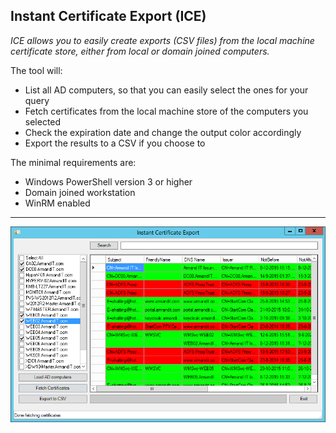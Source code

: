 ﻿## Instant Certificate Export (ICE)

_ICE allows you to easily create exports (CSV files) from the local machine certificate store, either from local or domain joined computers._

The tool will:
- List all AD computers, so that you can easily select the ones for your query
- Fetch certificates from the local machine store of the computers you selected
- Check the expiration date and change the output color accordingly
- Export the results to a CSV if you choose to

The minimal requirements are:
- Windows PowerShell version 3 or higher
- Domain joined workstation
- WinRM enabled

***

![Sample](https://github.com/ahatting/ICE/blob/master/sample1.png "ICE")
